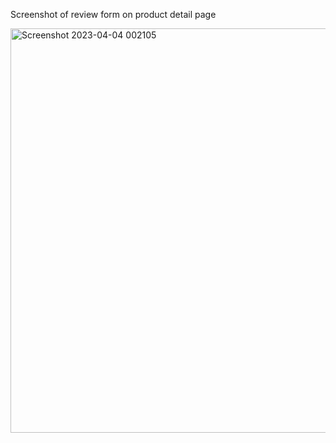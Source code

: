 Screenshot of review form on product detail page

<img width="647" alt="Screenshot 2023-04-04 002105" src="https://user-images.githubusercontent.com/22794084/229569520-f0d95425-3443-4806-aebc-9a24454e0e51.png">

